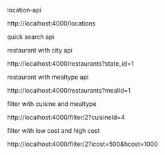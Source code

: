 location-api

http://localhost:4000/locations

quick search api

 

restaurant with city api

http://localhost:4000/restaurants?state_id=1

restaurant with mealtype api

http://localhost:4000/restaurants?mealId=1

filter with cuisine and mealtype

http://localhost:4000/filter/2?cuisineId=4

filter with low cost and high cost

http://localhost:4000/filter/2?lcost=500&hcost=1000